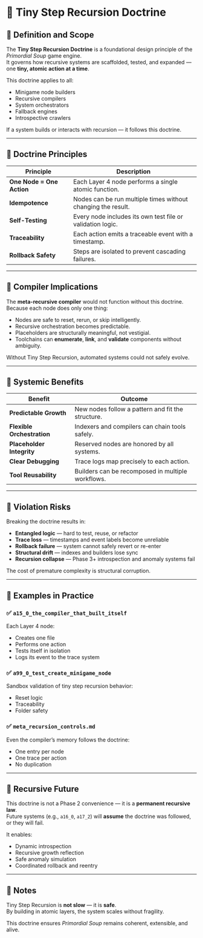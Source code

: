 <!-- Save to: storybook_primordial_soup\tiny_step_recursion_doctrine.md -->

# 🧬 Tiny Step Recursion Doctrine

## 📘 Definition and Scope

The **Tiny Step Recursion Doctrine** is a foundational design principle of the *Primordial Soup* game engine.  
It governs how recursive systems are scaffolded, tested, and expanded — one **tiny, atomic action at a time**.

This doctrine applies to all:

- Minigame node builders
- Recursive compilers
- System orchestrators
- Fallback engines
- Introspective crawlers

If a system builds or interacts with recursion — it follows this doctrine.

---

## 🧱 Doctrine Principles

| Principle | Description |
|----------|-------------|
| **One Node = One Action** | Each Layer 4 node performs a single atomic function. |
| **Idempotence** | Nodes can be run multiple times without changing the result. |
| **Self-Testing** | Every node includes its own test file or validation logic. |
| **Traceability** | Each action emits a traceable event with a timestamp. |
| **Rollback Safety** | Steps are isolated to prevent cascading failures. |

---

## 🧠 Compiler Implications

The **meta-recursive compiler** would not function without this doctrine.  
Because each node does only one thing:

- Nodes are safe to reset, rerun, or skip intelligently.
- Recursive orchestration becomes predictable.
- Placeholders are structurally meaningful, not vestigial.
- Toolchains can **enumerate**, **link**, and **validate** components without ambiguity.

Without Tiny Step Recursion, automated systems could not safely evolve.

---

## 🌱 Systemic Benefits

| Benefit | Outcome |
|---------|---------|
| **Predictable Growth** | New nodes follow a pattern and fit the structure. |
| **Flexible Orchestration** | Indexers and compilers can chain tools safely. |
| **Placeholder Integrity** | Reserved nodes are honored by all systems. |
| **Clear Debugging** | Trace logs map precisely to each action. |
| **Tool Reusability** | Builders can be recomposed in multiple workflows. |

---

## 🚨 Violation Risks

Breaking the doctrine results in:

- **Entangled logic** — hard to test, reuse, or refactor
- **Trace loss** — timestamps and event labels become unreliable
- **Rollback failure** — system cannot safely revert or re-enter
- **Structural drift** — indexes and builders lose sync
- **Recursion collapse** — Phase 3+ introspection and anomaly systems fail

The cost of premature complexity is structural corruption.

---

## 🧪 Examples in Practice

### ✅ `a15_0_the_compiler_that_built_itself`
Each Layer 4 node:
- Creates one file
- Performs one action
- Tests itself in isolation
- Logs its event to the trace system

### ✅ `a99_0_test_create_minigame_node`
Sandbox validation of tiny step recursion behavior:
- Reset logic
- Traceability
- Folder safety

### ✅ `meta_recursion_controls.md`
Even the compiler’s memory follows the doctrine:
- One entry per node
- One trace per action
- No duplication

---

## 🔁 Recursive Future

This doctrine is not a Phase 2 convenience — it is a **permanent recursive law**.  
Future systems (e.g., `a16_0`, `a17_2`) will **assume** the doctrine was followed, or they will fail.

It enables:

- Dynamic introspection  
- Recursive growth reflection  
- Safe anomaly simulation  
- Coordinated rollback and reentry

---

## 📘 Notes

Tiny Step Recursion is **not slow** — it is **safe**.  
By building in atomic layers, the system scales without fragility.

This doctrine ensures *Primordial Soup* remains coherent, extensible, and alive.
